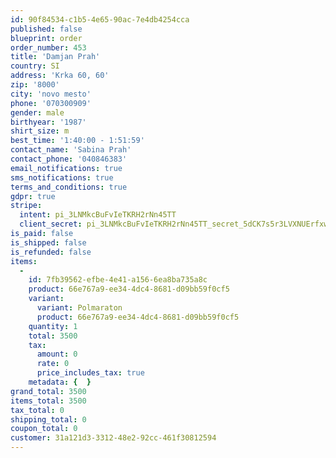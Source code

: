 ```yaml
---
id: 90f84534-c1b5-4e65-90ac-7e4db4254cca
published: false
blueprint: order
order_number: 453
title: 'Damjan Prah'
country: SI
address: 'Krka 60, 60'
zip: '8000'
city: 'novo mesto'
phone: '070300909'
gender: male
birthyear: '1987'
shirt_size: m
best_time: '1:40:00 - 1:51:59'
contact_name: 'Sabina Prah'
contact_phone: '040846383'
email_notifications: true
sms_notifications: true
terms_and_conditions: true
gdpr: true
stripe:
  intent: pi_3LNMkcBuFvIeTKRH2rNn45TT
  client_secret: pi_3LNMkcBuFvIeTKRH2rNn45TT_secret_5dCK7s5r3LVXNUErfxweCrluF
is_paid: false
is_shipped: false
is_refunded: false
items:
  -
    id: 7fb39562-efbe-4e41-a156-6ea8ba735a8c
    product: 66e767a9-ee34-4dc4-8681-d09bb59f0cf5
    variant:
      variant: Polmaraton
      product: 66e767a9-ee34-4dc4-8681-d09bb59f0cf5
    quantity: 1
    total: 3500
    tax:
      amount: 0
      rate: 0
      price_includes_tax: true
    metadata: {  }
grand_total: 3500
items_total: 3500
tax_total: 0
shipping_total: 0
coupon_total: 0
customer: 31a121d3-3312-48e2-92cc-461f30812594
---
```

